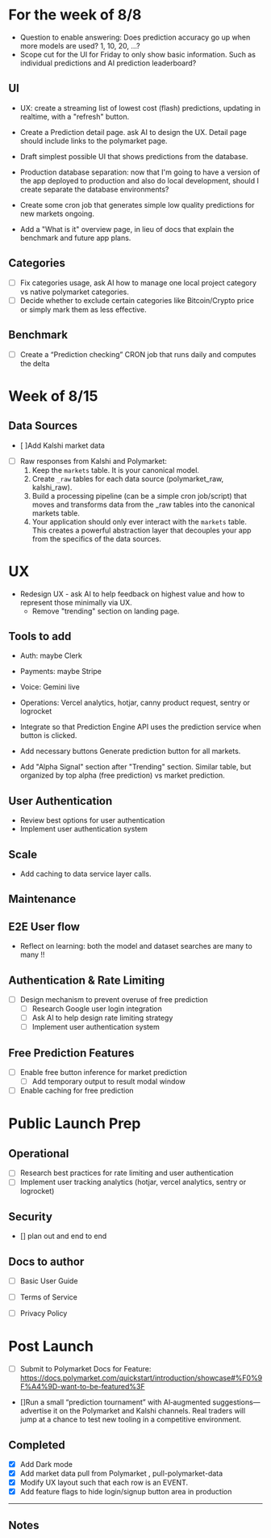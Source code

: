 # For the week of 8/8

- Question to enable answering: Does prediction accuracy go up when more models are used? 1, 10, 20, ...? 
- Scope cut for the UI for Friday to only show basic information. Such as individual predictions and AI prediction leaderboard?


## UI


- UX: create a streaming list of lowest cost (flash) predictions, updating in realtime, with a "refresh" button.
- Create a Prediction detail page. ask AI to design the UX. Detail page should include links to the polymarket page.


- Draft simplest possible UI that shows predictions from the database.
- Production database separation: now that I'm going to have a version of the app deployed to production and also do local development, should I create separate the database environments?

- Create some cron job that generates simple low quality predictions for new markets ongoing.


- Add a "What is it" overview page, in lieu of docs that explain the benchmark and future app plans.

## Categories
- [ ] Fix categories usage, ask AI how to manage one local project category vs native polymarket categories. 
- [ ] Decide whether to exclude certain categories like Bitcoin/Crypto price or simply mark them as less effective.

## Benchmark
- [ ] Create a “Prediction checking” CRON job that runs daily and computes the delta






# Week of 8/15


## Data Sources
- [ ]Add Kalshi market data
- [ ] Raw responses from Kalshi and Polymarket:
   1. Keep the `markets` table. It is your canonical model.
   2. Create `_raw` tables for each data source (polymarket_raw, kalshi_raw).
   3. Build a processing pipeline (can be a simple cron job/script) that moves and transforms data from the _raw tables into the canonical markets table.
   4. Your application should only ever interact with the `markets` table. This creates a powerful abstraction layer that decouples your app from the specifics of the data sources.


# UX
- Redesign UX - ask AI to help feedback on highest value and how to represent those minimally via UX.
  - Remove "trending" section on landing page.


## Tools to add
- Auth: maybe Clerk
- Payments: maybe Stripe
- Voice: Gemini live
- Operations: Vercel analytics, hotjar, canny product request, sentry or logrocket


- Integrate so that Prediction Engine API uses the prediction service when button is clicked.
- Add necessary buttons Generate prediction button for all markets.


- Add "Alpha Signal" section after "Trending" section. Similar table, but organized by top alpha (free prediction) vs market prediction.


## User Authentication
- Review best options for user authentication
- Implement user authentication system

## Scale
- Add caching to data service layer calls.

## Maintenance




## E2E User flow
- Reflect on learning: both the model and dataset searches are many to many !!

## Authentication & Rate Limiting
- [ ] Design mechanism to prevent overuse of free prediction
  - [ ] Research Google user login integration
  - [ ] Ask AI to help design rate limiting strategy
  - [ ] Implement user authentication system

## Free Prediction Features
- [ ] Enable free button inference for market prediction
  - [ ] Add temporary output to result modal window
- [ ] Enable caching for free prediction

# Public Launch Prep

## Operational
- [ ] Research best practices for rate limiting and user authentication
- [ ] Implement user tracking analytics (hotjar, vercel analytics, sentry or logrocket)

## Security
- [] plan out and end to end 


## Docs to author
- [ ] Basic User Guide
- [ ] Terms of Service
- [ ] Privacy Policy





# Post Launch
- [ ] Submit to Polymarket Docs for Feature: https://docs.polymarket.com/quickstart/introduction/showcase#%F0%9F%A4%9D-want-to-be-featured%3F
- []Run a small “prediction tournament” with AI‑augmented suggestions—advertise it on the Polymarket and Kalshi channels. Real traders will jump at a chance to test new tooling in a competitive environment. 


## Completed
- [x] Add Dark mode
- [x] Add market data pull from Polymarket , pull-polymarket-data
- [x] Modify UX layout such that each row is an EVENT.
- [x] Add feature flags to hide login/signup button area in production

---

## Notes

